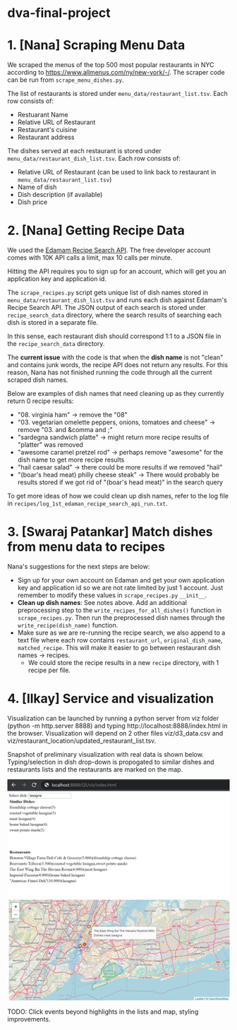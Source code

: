 # dva-final-project

# 1. [Nana] Scraping Menu Data

We scraped the menus of the top 500 most popular restaurants in NYC according to https://www.allmenus.com/ny/new-york/-/.
The scraper code can be run from `scrape_menu_dishes.py`.

The list of restaurants is stored under `menu_data/restaurant_list.tsv`. Each row consists of:
- Restuarant Name
- Relative URL of Restaurant
- Restaurant's cuisine
- Restaurant address

The dishes served at each restaurant is stored under `menu_data/restaurant_dish_list.tsv`. Each row consists of:
- Relative URL of Restaurant (can be used to link back to restaurant in `menu_data/restaurant_list.tsv`)
- Name of dish
- Dish description (if available)
- Dish price

# 2. [Nana] Getting Recipe Data

We used the [Edamam Recipe Search API](https://developer.edamam.com/edamam-recipe-api).
The free developer account comes with 10K API calls a limit, max 10 calls per minute.

Hitting the API requires you to sign up for an account, which will get you an application key and application id.

The `scrape_recipes.py` script gets unique list of dish names stored in `menu_data/restaurant_dish_list.tsv` and runs each dish against Edamam's Recipe Search API.
The JSON output of each search is stored under `recipe_search_data` directory, where the search results of searching each dish is stored in a separate file. 

In this sense, each restaurant dish should correspond 1:1 to a JSON file in the `recipe_search_data` directory.

The **current issue** with the code is that when the **dish name** is not "clean" and contains junk words, the recipe API does not return any results.
For this reason, Nana has not finished running the code through all the current scraped dish names.

Below are examples of dish names that need cleaning up as they currently return 0 recipe results:
- "08. virginia ham" -> remove the "08" 
- "03. vegetarian omelette peppers&comma; onions&comma; tomatoes and cheese" -> remove "03. and &comma and ;"
- "sardegna sandwich platte" -> might return more recipe results of "platter" was removed
- "awesome caramel pretzel rod" -> perhaps remove "awesome" for the dish name to get more recipe results
- "hail caesar salad" -> there could be more results if we removed "hail"
- "(boar's head meat) philly cheese steak" -> There would probably be results stored if we got rid of "(boar's head meat)" in the search query

To get more ideas of how we could clean up dish names, refer to the log file in `recipes/log_1st_edaman_recipe_search_api_run.txt`.

# 3. [Swaraj Patankar] Match dishes from menu data to recipes

Nana's suggestions for the next steps are below:

- Sign up for your own account on Edaman and get your own application key and application id so we are not rate limited by just 1 account. Just remember to modify these values in `scrape_recipes.py` `__init__`. 
- **Clean up dish names**: See notes above. Add an additional preprocessing step to the `write_recipes_for_all_dishes()` function in `scrape_recipes.py`. Then run the preprocessed dish names through the `write_recipe(dish_name)` function.
- Make sure as we are re-running the recipe search, we also append to a text file where each row contains `restaurant_url`, `original_dish_name`, `matched_recipe`. This will make it easier to go between restaurant dish names -> recipes.
    - We could store the recipe results in a new `recipe` directory, with 1 recipe per file. 

# 4. [Ilkay] Service and visualization

Visualization can be launched by running a python server from viz folder (python -m http.server 8888) and typing http://localhost:8888/index.html in the browser.
Visualization will depend on 2 other files viz/d3_data.csv and viz/restaurant_location/updated_restaurant_list.tsv.

Snapshot of preliminary visualization with real data is shown below. Typing/selection in dish drop-down is propogated to similar dishes and restaurants lists and the restaurants are marked on the map.

![index](images/index.JPG)

TODO: Click events beyond highlights in the lists and map, styling improvements.
